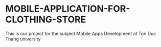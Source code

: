 # MOBILE-APPLICATION-FOR-CLOTHING-STORE
This is our project for the subject Mobile Apps Development at Ton Duc Thang university
